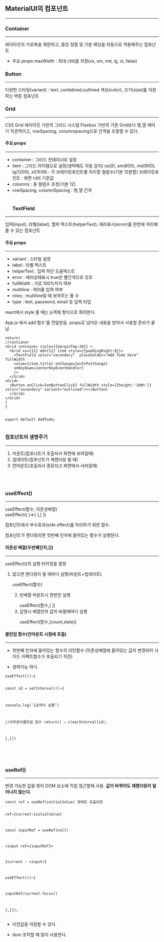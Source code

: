 <p><img alt="" src="https://velog.velcdn.com/images/isak9975/post/115f5117-0262-44eb-8fc5-0b08bc13696a/image.jpg" /></p>
<h2 id="materialui의-컴포넌트">MaterialUI의 컴포넌트</h2>
<hr />
<h3 id="container">Container</h3>
<hr />
<p>레이아웃의 가로폭을 제한하고, 중앙 정렬 및 기본 패딩을 자동으로 적용해주는 컴포넌트</p>
<ul>
<li>주요 props
maxWidth : 최대 너비를 지정(xs, sm, md, lg, xl, false)</li>
</ul>
<h3 id="button">Button</h3>
<hr />
<p>다양한 스타일(variant) : text, contatined,outlined
 색상(color), 크기(size)를 지원하는 버튼 컴포넌트</p>
<h3 id="grid">Grid</h3>
<hr />
<p>CSS Grid 레이아웃 기반의 그리드 시스템
Flexbox 기반의 기존 Grid보다 행,열 제어가 직관적이고, rowSpacing, columnspacing으로
간격을 조절할 수 있다.</p>
<h4 id="주요-props">주요 props</h4>
<hr />
<ul>
<li>container : 그리드 컨테이너로 설정</li>
<li>item : 그리드 아이템으로 설정(생략해도 자동 감지)
xs(0), sm(600), md(900), lg(1200), xl(1536) : 각 브레이킹포인트별 차지할 컬럼수(기본 12분할)
브레이킹포인트 : 화면 너비 기준값</li>
<li>columns : 총 컬럼수 조정(기본 12)</li>
<li>rowSpacing, columnSpacing : 행,열 간격
<br /><br /><h3 id="textfield">TextField</h3>
</li>
</ul>
<hr />
<p>입력(input), 라벨(label), 헬퍼 텍스트(helperText), 에러표시(error)를 한번에
처리해줄 수 있는 컴포넌트</p>
<h4 id="주요-props-1">주요 props</h4>
<hr />
<ul>
<li>variant : 스타일 설정</li>
<li>label : 라벨 텍스트</li>
<li>helperText : 입력 하단 도움텍스트</li>
<li>error : 에러상태표시 true만 빨간색으로 강조</li>
<li>fullWidth : 가로 100%차지 여부</li>
<li>multiline : 여러줄 입력 여부</li>
<li>rows : multiline일 때 보여주는 줄 수</li>
<li>type : text, password, email 등 입력 타입</li>
</ul>
<p>react에서 style 줄 때는 js객체 형식으로 줘야한다.</p>
<p>App.js 에서 add'함수'를 전달받음.
props로 넘어온 내용을 받아서 사용할 준비가 끝남.</p>
<pre><code class="language-java">return(
//contianer
&lt;Grid container style={{marginTop:20}} &gt;
  &lt;Grid xs={11} md={11} item style={{paddingRight:8}}&gt;
    &lt;TextField color=&quot;secondary&quot;  placeholder=&quot;Add Todo here&quot; fullWidth
    value={item.title} onChange={onInPutChange}
    onKeyDown={enterKeyEventHandler}
    /&gt;
  &lt;/Grid&gt;
&lt;Grid&gt;
  &lt;Button onClick={onButtonClick} fullWidth style={{height:'100%'}} color=&quot;secondary&quot; variant=&quot;outlined&quot;&gt;+&lt;/Button&gt;
  &lt;/Grid&gt;
&lt;/Grid&gt;
)
}

export default AddTodo;</code></pre>
<h3 id="컴포넌트의-생명주기">컴포넌트의 생명주기</h3>
<hr />
<ol>
<li>마운트(컴포너트가 호출되서 화면에 보여질때)</li>
<li>업데이트(컴포넌트가 재렌더링 될 때)</li>
<li>언마운트(호출되서 종료되고 화면에서 사라질때)</li>
</ol>
<p><br /><br /></p>
<h3 id="useeffect">useEffect()</h3>
<hr />
<blockquote>
</blockquote>
<p>useEffect(함수, 의존성배열)<br />useEffect(( )⇒{ },[ ])</p>
<p>컴포넌트에서 부수효과(side effect)를 처리하기 위한 함수.</p>
<p>컴포넌트가 렌더링되면 첫번째 인자에 들어있는 함수가 실행된다.</p>
<h4 id="의존성-배열두번째인자">의존성 배열(두번째인자,[])</h4>
<hr />
<p>useEffect()의 실행 타이밍을 결정    </p>
<ol>
<li><p>없으면 렌더링이 될 때마다 실행(마운트+업데이트)</p>
<blockquote>
</blockquote>
<p>useEffect(함수)</p>
<ol start="2">
<li>빈배열 마운트시 한번만 실행<blockquote>
</blockquote>
useEffect(함수,[ ])</li>
<li>값명시 배열안의 값이 바뀔때마다 실행<blockquote>
</blockquote>
useEffect(함수,[count,state])</li>
</ol>
</li>
</ol>
<h4 id="클린업-함수언마운트-시점에-호출">클린업 함수(언마운트 시점에 호출)</h4>
<hr />
<ul>
<li><p>첫번째 인자에 들어있는 함수의 리턴함수
  (의존성배열에 들어있는 값이 변경되어 사이드 이펙트함수가 호출되기 직전)</p>
</li>
<li><p>생략가능 하다.</p>
</li>
</ul>
<pre><code class="language-java">useEffect(()⇒{

const id = setInterval(()⇒{

console.log(’1초마다 실행’)

//이부분이클린업 함수
return() ⇒ clearInterval(id);

},[])</code></pre>
<p><br /><br /></p>
<h3 id="useref">useRef()</h3>
<hr />
<p>변경 가능한 값을 찾아 DOM 요소에 직접 접근할때 사용.
<strong>값이 바뀌어도 재렌더링이 일어나지 않는다.</strong></p>
<pre><code class="language-java">const ref = useRef(initialValue) 형태로 호출되면

ref→{current:initialValue}

const inputRef = useRef(null)

&lt;input ref={inputRef}&gt; 

{current : &lt;input&gt;}

useEffect(()⇒{

inputRef/current.focus()

},[]);</code></pre>
<ul>
<li>이전값을 저장할 수 있다.</li>
</ul>
<ul>
<li>dom 조작할 때 많이 사용한다.</li>
</ul>